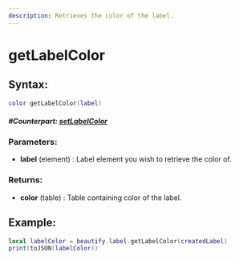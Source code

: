 ```yaml
---
description: Retrieves the color of the label.
---
```


# getLabelColor

## **Syntax:**

```lua
color getLabelColor(label)
```

#### _**\#Counterpart:**_ [_**setLabelColor**_](setlabelcolor.md)

### **Parameters:**

* **label** \(element\) : Label element you wish to retrieve the color of.

### **Returns:**

* **color** \(table\) : Table containing color of the label.

## **Example:**

```lua
local labelColor = beautify.label.getLabelColor(createdLabel)
print(toJSON(labelColor))
```
